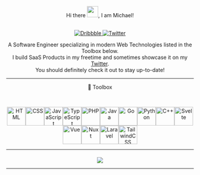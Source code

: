<div align="center">
  Hi there <img src="https://raw.githubusercontent.com/MartinHeinz/MartinHeinz/master/wave.gif" height="30px" width="30px">, I am Michael!
</div>

<p align="center">
  <br />
  <a href="https://dribbble.com/michaelsi">
     <img alt="Dribbble" src="https://img.shields.io/badge/-%20dribbble-%23ff69b4?style=flat-square">
  </a>
  <a href="https://twitter.com/michaelsiemin">
    <img alt="Twitter" src="https://img.shields.io/badge/-twitter-1C9CEA?style=flat-square">
  </a>
</p>

<div align="center">
  A Software Engineer specializing in modern Web Technologies listed in the Toolbox below.
  <br />
  I build SaaS Products in my freetime and sometimes showcase it on my <a href="https://twitter.com/michaelsiemin">Twitter</a>.
  <br />
  You should definitely check it out to stay up-to-date!
</div>

---
<p align="center">🧰 Toolbox</p>
  
<div align="center">
  
  <img src="https://cdn.worldvectorlogo.com/logos/html-1.svg" alt="HTML" width="50px" height="50px" /><img src="https://cdn.worldvectorlogo.com/logos/css-3.svg" alt="CSS" width="50px" height="50px" /><img src="https://cdn.worldvectorlogo.com/logos/javascript-1.svg" alt="JavaScript" width="50px" height="50px" /><img src="https://cdn.worldvectorlogo.com/logos/typescript.svg" alt="TypeScript" width="50px" height="50px" /><img src="https://cdn.worldvectorlogo.com/logos/php-1.svg" alt="PHP" width="50px" height="50px" /><img src="https://cdn.worldvectorlogo.com/logos/jee-3.svg" alt="Java" width="50px" height="50px" /><img src="https://cdn.worldvectorlogo.com/logos/go-8.svg" alt="Go" width="50px" height="50px" /><img src="https://cdn.worldvectorlogo.com/logos/python-5.svg" alt="Python" width="50px" height="50px" /><img src="https://cdn.worldvectorlogo.com/logos/c.svg" alt="C++" width="50px" height="50px" /><img src="https://cdn.worldvectorlogo.com/logos/svelte-1.svg" alt="Svelte" width="50px" height="50px" /><img src="https://cdn.worldvectorlogo.com/logos/vue-9.svg" alt="Vue" width="50px" height="50px" /><img src="https://cdn.worldvectorlogo.com/logos/nuxt-2.svg" alt="Nuxt" width="50px" height="50px" /><img src="https://cdn.worldvectorlogo.com/logos/laravel-2.svg" alt="Laravel" width="50px" height="50px" /><img src="https://cdn.worldvectorlogo.com/logos/tailwind-css-2.svg" alt="TailwindCSS" width="50px" height="50px" />
</div>
  
---

<div align="center" style="margin-top: 20px;">
  <img src="https://github-readme-streak-stats.herokuapp.com?user=1camou&theme=dark&hide_border=true" />
</div>

---
